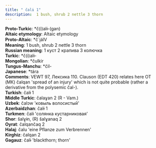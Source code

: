 ```yaml
---
title: " čalɨ 1"
description:  1 bush, shrub 2 nettle 3 thorn
---
```


<strong>Proto-Turkic</strong>:  *č(i)alɨ-(gan)<br>
<strong>Altaic etymology</strong>:  Altaic etymology<br>
<strong> Proto-Altaic</strong>:  *č`i̯álV<br>
<strong>Meaning</strong>:  1 bush, shrub 2 nettle 3 thorn<br>
<strong>Russian meaning</strong>:  1 куст 2 крапива 3 колючка<br>
<strong>Turkic</strong>:  *č(i)alɨ-<br>
<strong>Mongolian</strong>:  *čulkir<br>
<strong>Tungus-Manchu</strong>:  *čil-<br>
<strong>Japanese</strong>:  *tára<br>
<strong>Comments</strong>:  VEWT 97, Лексика 110. Clauson (EDT 420) relates here OT (МК) čalqan 'spread of an injury' which is not quite probable (rather a derivative from the polysemic čal-).<br>
<strong>Turkish</strong>:  čalɨ 1<br>
<strong>Middle Turkic</strong>:  čalaɣan 2 (R - Vam.)<br>
<strong>Uzbek</strong>:  čalɔw 'ковыль волосистый'<br>
<strong>Azerbaidzhan</strong>:  čalɨ 1<br>
<strong>Turkmen</strong>:  čalɨ 'солянка кустарниковая'<br>
<strong>Shor</strong>:  šalɣɨn, (R) šalɣanaq 2<br>
<strong>Oyrat</strong>:  čalqančaq 2<br>
<strong>Halaj</strong>:  čalu 'eine Pflanze zum Verbrennen'<br>
<strong>Kirghiz</strong>:  čalqan 2<br>
<strong>Gagauz</strong>:  čalɨ 'blackthorn; thorn'<br>


